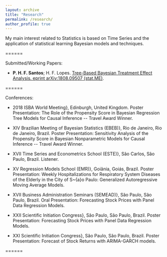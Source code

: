 ```yaml
---
layout: archive
title: "Research"
permalink: /research/
author_profile: true
---
```


My main interest related to Statistics is based on Time Series and the application of statistical learning Bayesian models and techniques.

======

Submitted/Working Papers:

* **P. H. F. Santos**; H. F. Lopes. [Tree-Based Bayesian Treatment Effect Analysis. eprint arXiv:1808.09507 (stat.ME)](https://arxiv.org/abs/1808.09507).

======

Conferences:

* 2018 ISBA World Meeting}, Edinburgh, United Kingdom. Poster Presentation: The Role of the Propensity Score in Bayesian Regression Tree Models for Causal Inference -- Travel Award Winner.

* XIV Brazilian Meeting of Bayesian Statistics (EBEB)}, Rio de Janeiro, Rio de Janeiro, Brazil. Poster Presentation: Sensitivity Analysis of the Propensity Score in Bayesian Nonparametric Models for Causal Inference -- Travel Award Winner.

* XVII Time Series and Econometrics School (ESTE)}, São Carlos, São Paulo, Brazil. Listener.

* XV Regression Models School (EMR)}, Goiânia, Goiás, Brazil. Poster Presentation: Weekly Hospitalizations for Respiratory System Diseases of the Elderly in the City of S\~{a}o Paulo: Generalized Autoregressive Moving Average Models.

* XVII Business Administration Seminars (SEMEAD)}, São Paulo, São Paulo, Brazil. Oral Presentation: Forecasting Stock Prices with Panel Data Regression Models.

* XXII Scientific Initiation Congress}, São Paulo, São Paulo, Brazil. Poster Presentation: Forecasting Stock Prices with Panel Data Regression Models.

* XXI Scientific Initiation Congress}, São Paulo, São Paulo, Brazil. Poster Presentation: Forecast of Stock Returns with ARIMA-GARCH models.

======
